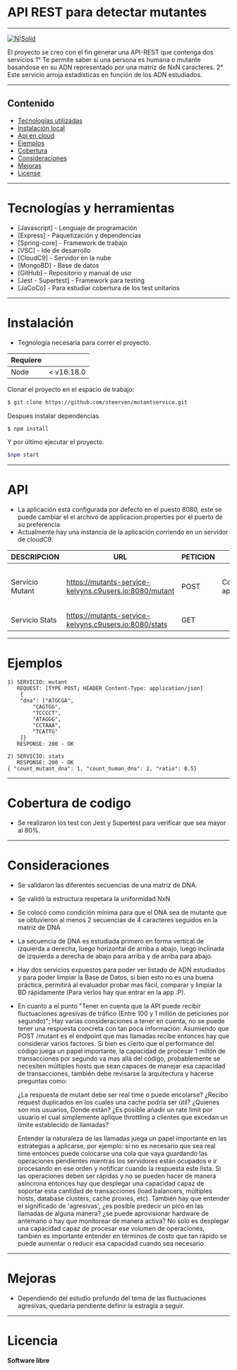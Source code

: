 # API REST para detectar mutantes

---

[![N|Solid](https://i.ytimg.com/vi/54dCeUwn1CI/maxresdefault.jpg)](https://github.com/kelvyns/mutants-service)

El proyecto se creo con el fin generar una API-REST que contenga dos servicios
    1° Te permite saber si una persona es humana o mutante basandose en su ADN representado por una matriz de NxN caracteres.
    2° Este servicio arroja estadísticas en función de los ADN estudiados. 

  ----
## Contenido

- [Tecnologías utilizadas](#install)
- [Instalación local](#instalacion)
- [Api en cloud](#api)
- [Ejemplos](#ejemplos)
- [Cobertura](#Cobertura)
- [Consideraciones](#consideraciones)
- [Mejoras](#mejoras)
- [License](#license)

----

# Tecnologías y herramientas

 * [Javascript] - Lenguaje de programación 
 * [Express] - Paquetización y dependencias
 * [Spring-core] - Framework de trabajo
 * [VSC] - Ide de desarrollo
 * [CloudC9] - Servidor en la nube
 * [MongoBD] - Base de datos
 * [GitHub] - Repositorio y manual de uso
 * [Jest - Supertest] - Framework para testing
 * [JaCoCo] - Para estudiar cobertura de los test unitarios


-------

# Instalación

- Tegnología necesaria para correr el proyecto.

| Requiere |  |
| ------ | ------ |
| Node | < v16.18.0 |

Clonar el proyecto en el espacio de trabajo:
```sh
$ git clone https://github.com/steerven/mutantservice.git
```

Despues instalar dependencias.
```sh
$ npm install
```
Y por último ejecutar el proyecto.
```sh
$npm start
```


------

# API

- La aplicación está configurada por defecto en el puesto 8080, este se puede cambiar el el archivo de applicacion.properties por el puerto de su preferencia.
- Actualmente hay una instancia de la aplicación corriendo en un servidor de cloudC9.

| DESCRIPCION  | URL | PETICION  | HEADER  | RESPUESTA
| ------ | ------ | ------ | ------ | ------ |
| Servicio Mutant | https://mutants-service-kelvyns.c9users.io:8080/mutant | POST | Content-Type: application/json | Devuelve 200 si es mutant o 403 si no lo es.
| Servicio Stats | https://mutants-service-kelvyns.c9users.io:8080/stats | GET |   | JSON

------

# Ejemplos 


	1) SERVICIO: mutant 
  	   REQUEST: [TYPE POST; HEADER Content-Type: application/json]
    	{
    	"dna": ["ATGCGA",
    		"CAGTGG",
    		"TCCCCT",
    		"ATAGGG",
    		"CCTAAA",
    		"TCATTG"
    	]}
	   RESPONSE: 200 - OK
	
	2) SERVICIO: stats
	   RESPONSE: 200 - OK 
	{ "count_mutant_dna": 1, "count_human_dna": 2, "ratio": 0.5}	

------

# Cobertura de codigo

 - Se realizaron los test con Jest y Supertest para verificar que sea mayor al 80%.

------

# Consideraciones
- Se validaron las diferentes secuencias de una matriz de DNA.
- Se validó la estructura respetara la uniformidad NxN
- Se colocó como condición mínima para que el DNA sea de mutante que se obtuvieron al menos 2 secuencias de 4 caracteres seguidos en la matriz de DNA
- La secuencia de DNA es estudiada primero en forma vertical de izquierda a derecha, luego horizontal de arriba a abajo,
luego inclinada de izquierda a derecha de abajo para arriba y de arriba para abajo.
- Hay dos servicios expuestos para poder ver listado de ADN estudiados y para poder limpiar la Base de Datos, si bien esto no es una buena práctica, permitirá al evaluador probar mas fácil, comparar y limpiar la BD rápidamente (Para verlos hay que entrar en la app :P).
- En cuanto a el punto "Tener en cuenta que la API puede recibir fluctuaciones agresivas de tráfico 
 (Entre 100 y 1 millón de peticiones por segundo)"; Hay varias consideraciones a tener en cuenta, 
  no se puede tener una respuesta concreta con tan poca información:
  Asumiendo que POST /mutant es el endpoint que mas llamadas recibe entonces hay que considerar varios 
  factores. Si bien es cierto que el performance del código juega un papel importante, la capacidad de 
  procesar 1 millón de transacciones por segundo va mas allá del código, probablemente se necesiten 
  múltiples hosts que sean capaces de manejar esa capacidad de transacciones, también debe revisarse 
  la arquitectura y hacerse preguntas como:

  ¿La respuesta de mutant debe ser real time o puede encolarse?
  ¿Recibo request duplicados en los cuales una cache podría ser útil?
  ¿Quienes son mis usuarios, Donde están?
  ¿Es posible añadir un rate limit por usuario el cual simplemente aplique throttling a clientes que 
  excedan un limite establecido de llamadas?

  Entender la naturaleza de las llamadas juega un papel importante en las estrategias a aplicarse, por ejemplo: si no es necesario que sea real time entonces puede colocarse una cola que vaya guardando las operaciones pendientes mientras los servidores están ocupados e ir procesando en ese orden y notificar cuando la respuesta este lista. Si las operaciones deben ser rápidas y no se pueden hacer de manera asíncrona entonces hay que desplegar una capacidad capaz de soportar esta cantidad de transacciones (load balancers, múltiples hosts, database clusters, cache proxies, etc). También hay que entender el significado de 'agresivas', 
  ¿es posible predecir un pico en las llamadas de alguna manera? ¿se puede aprovisionar 
  hardware de antemano o hay que monitorear de manera activa? No solo es desplegar una capacidad 
  capaz de procesar ese volumen de operaciones, también es importante entender en términos 
  de costo que tan rápido se puede aumentar o reducir esa capacidad cuando sea necesario.

----
# Mejoras
- Dependiendo del estudio profundo del tema de las fluctuaciones agresivas, quedaria pendiente 
  definir la estragia a seguir.

----

# Licencia


**Software libre**